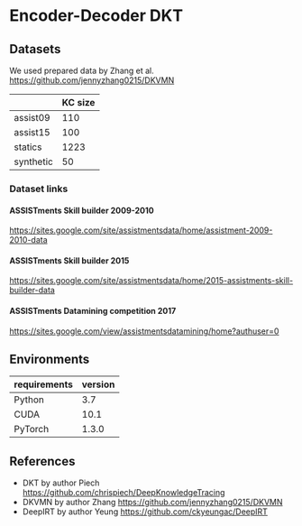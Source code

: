 # Encoder-Decoder DKT

## Datasets

We used prepared data by Zhang et al. <https://github.com/jennyzhang0215/DKVMN>

|           | KC size |
| --------- | ------- |
| assist09  | 110     |
| assist15  | 100     |
| statics   | 1223    |
| synthetic | 50      |

<!-- Table created here: https://www.tablesgenerator.com/markdown_tables# -->

### Dataset links

#### ASSISTments Skill builder 2009-2010

https://sites.google.com/site/assistmentsdata/home/assistment-2009-2010-data

#### ASSISTments Skill builder 2015

<https://sites.google.com/site/assistmentsdata/home/2015-assistments-skill-builder-data>

#### ASSISTments Datamining competition 2017

<https://sites.google.com/view/assistmentsdatamining/home?authuser=0>

## Environments

| requirements | version |
| ------------ | ------- |
| Python       | 3.7     |
| CUDA         | 10.1    |
| PyTorch      | 1.3.0   |

## References

- DKT by author Piech <https://github.com/chrispiech/DeepKnowledgeTracing>
- DKVMN by author Zhang <https://github.com/jennyzhang0215/DKVMN>
- DeepIRT by author Yeung <https://github.com/ckyeungac/DeepIRT>
